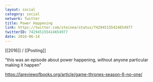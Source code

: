 ```yaml
---
layout: social
category: social
network: Twitter
title: Power Happening
link: https://twitter.com/steinea/status/742945155414654977
twitterID: 742945155414654977
date: 2016-06-14
---
```


[[2016]] / [[Posting]]

"this was an episode about power happening, without anyone particular making it happen"

<https://lareviewofbooks.org/article/game-thrones-season-6-no-one/>
